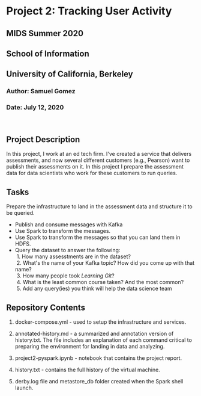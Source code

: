 # Project 2: Tracking User Activity
## MIDS Summer 2020
## School of Information
## University of California, Berkeley

### Author: Samuel Gomez
### Date: July 12, 2020
&nbsp;  
## Project Description

In this project, I work at an ed tech firm.  I've created a service that delivers assessments, and now several different customers (e.g., Pearson) want to publish their assessments on it.  In this project I prepare the assessment data for data scientists who work for these customers to run queries. 

## Tasks

Prepare the infrastructure to land in the assessment data and structure it to be queried.
- Publish and consume messages with Kafka
- Use Spark to transform the messages. 
- Use Spark to transform the messages so that you can land them in HDFS.
- Query the dataset to answer the following:  
&nbsp;1. How many assesstments are in the dataset?  
&nbsp;2. What's the name of your Kafka topic? How did you come up with that name?  
&nbsp;3. How many people took *Learning Git*?  
&nbsp;4. What is the least common course taken? And the most common?  
&nbsp;5. Add any query(ies) you think will help the data science team



## Repository Contents

1. docker-compose.yml - used to setup the infrastructure and services.

2. annotated-history.md - a summarized and annotation version of history.txt.  The file includes an explanation of each command critical to preparing the environment for landing in data and analyzing.

3. project2-pyspark.ipynb - notebook that contains the project report.

4. history.txt - contains the full history of the virtual machine.

5. derby.log file and metastore_db folder created when the Spark shell launch.
